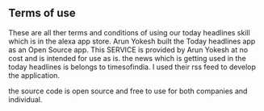 ## Terms of use

These are all ther terms and conditions of using our today headlines skill which is in the alexa app store. Arun Yokesh built the Today headlines app as an Open Source app. This SERVICE is provided by Arun Yokesh at no cost and is intended for use as is. the news which is getting used in the today headlines is belongs to timesofindia. I used their rss feed to develop the application.

the source code is open source and free to use for both companies and individual.
